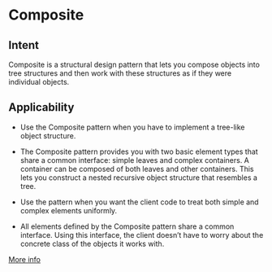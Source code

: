 # Composite

## Intent
Composite is a structural design pattern that lets you compose objects into tree structures and then work with these structures as if they were individual objects.

## Applicability
- Use the Composite pattern when you have to implement a tree-like object structure.

- The Composite pattern provides you with two basic element types that share a common interface: simple leaves and complex containers. A container can be composed of both leaves and other containers. This lets you construct a nested recursive object structure that resembles a tree.

- Use the pattern when you want the client code to treat both simple and complex elements uniformly.

- All elements defined by the Composite pattern share a common interface. Using this interface, the client doesn’t have to worry about the concrete class of the objects it works with.

[More info](https://refactoring.guru/design-patterns/composite)
